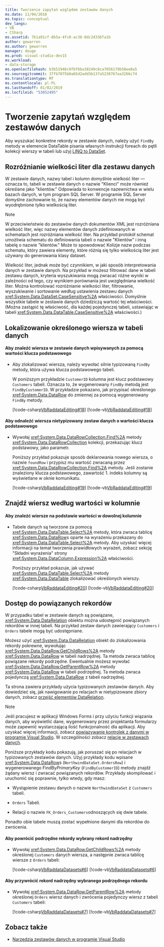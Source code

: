 ```yaml
---
title: Tworzenie zapytań względem zestawów danych
ms.date: 11/04/2016
ms.topic: conceptual
dev_langs:
- VB
- CSharp
ms.assetid: 7b1a91cf-8b5a-4fc0-ac36-0dc2d336fa1b
author: gewarren
ms.author: gewarren
manager: douge
ms.prod: visual-studio-dev15
ms.workload:
- data-storage
ms.openlocfilehash: b3b51946c9fbf6ba38249c8ca7056179b58ee8a5
ms.sourcegitcommit: 37fb7075b0a65d2add3b137a5230767aa3266c74
ms.translationtype: MT
ms.contentlocale: pl-PL
ms.lasthandoff: 01/02/2019
ms.locfileid: "53852495"
---
```

# <a name="query-datasets"></a>Tworzenie zapytań względem zestawów danych
Aby wyszukać konkretne rekordy w zestawie danych, należy użyć `FindBy` metody w elemencie DataTable pisania własnych instrukcji foreach do pętli kolekcji wierszy w tabeli lub użyj [LINQ to DataSet](/dotnet/framework/data/adonet/linq-to-dataset).

## <a name="dataset-case-sensitivity"></a>Rozróżnianie wielkości liter dla zestawu danych
W zestawie danych, nazwy tabel i kolumn domyślnie wielkość liter — oznacza to, tabeli w zestawie danych o nazwie "Klienci" może również określane jako "klientów." Odpowiada to konwencje nazewnictwa w wielu bazach danych, w tym program SQL Server. W programie SQL Server domyślne zachowanie to, że nazwy elementów danych nie mogą być wyodrębnione tylko wielkością liter.

> [!NOTE]
>  W przeciwieństwie do zestawów danych dokumentów XML jest rozróżniana wielkość liter, więc nazwy elementów danych zdefiniowanych w schematach jest rozróżniana wielkość liter. Na przykład protokół schemat umożliwia schematu do definiowania tabeli o nazwie "Klientów" i inną tabelę o nazwie "klientów." Może to spowodować Kolizje nazw podczas schematu, który zawiera elementy, które różnią się tylko wielkością liter jest używany do generowania klasy dataset.

Wielkość liter, jednak może być czynnikiem, w jaki sposób interpretowania danych w zestawie danych. Na przykład w możesz filtrować dane w tabeli zestawu danych, kryteria wyszukiwania mogą zwracać różne wyniki w zależności od tego, czy wynikiem porównania jest uwzględniana wielkość liter. Można kontrolować rozróżnianie wielkości liter, filtrowanie, wyszukiwanie i sortowanie według ustawienia zestawu danych <xref:System.Data.DataSet.CaseSensitive%2A> właściwości. Domyślnie wszystkie tabele w zestawie danych dziedziczą wartość tej właściwości. (Można zastąpić tę właściwość, dla każdej pojedynczej tabeli, ustawiając w tabeli <xref:System.Data.DataTable.CaseSensitive%2A> właściwości.)

## <a name="locate-a-specific-row-in-a-data-table"></a>Lokalizowanie określonego wiersza w tabeli danych

#### <a name="to-find-a-row-in-a-typed-dataset-with-a-primary-key-value"></a>Aby znaleźć wiersza w zestawie danych wpisywanych za pomocą wartości klucza podstawowego

-   Aby zlokalizować wiersza, należy wywołać silnie typizowaną `FindBy` metody, która używa klucza podstawowego tabeli.

     W poniższym przykładzie `CustomerID` kolumna jest klucz podstawowy `Customers` tabeli. Oznacza to, że wygenerowany `FindBy` metodą jest `FindByCustomerID`. W przykładzie pokazano, jak przypisać określonego <xref:System.Data.DataRow> do zmiennej za pomocą wygenerowany `FindBy` metody.

     [!code-csharp[VbRaddataEditing#18](../data-tools/codesnippet/CSharp/query-datasets_1.cs)]
     [!code-vb[VbRaddataEditing#18](../data-tools/codesnippet/VisualBasic/query-datasets_1.vb)]

#### <a name="to-find-a-row-in-an-untyped-dataset-with-a-primary-key-value"></a>Aby odnaleźć wiersza nietypizowany zestaw danych o wartości klucza podstawowego

-   Wywołaj <xref:System.Data.DataRowCollection.Find%2A> metody <xref:System.Data.DataRowCollection> kolekcji, przekazując klucz podstawowy, jako parametr.

     Poniższy przykład pokazuje sposób deklarowania nowego wiersza, o nazwie `foundRow` i przypisz mu wartość zwracaną przez <xref:System.Data.DataRowCollection.Find%2A> metody. Jeśli zostanie znaleziony klucza podstawowego, zawartość 1. indeks kolumny są wyświetlane w oknie komunikatu.

     [!code-csharp[VbRaddataEditing#19](../data-tools/codesnippet/CSharp/query-datasets_2.cs)]
     [!code-vb[VbRaddataEditing#19](../data-tools/codesnippet/VisualBasic/query-datasets_2.vb)]

## <a name="find-rows-by-column-values"></a>Znajdź wiersz według wartości w kolumnie

#### <a name="to-find-rows-based-on-the-values-in-any-column"></a>Aby znaleźć wiersze na podstawie wartości w dowolnej kolumnie

-   Tabele danych są tworzone za pomocą <xref:System.Data.DataTable.Select%2A> metody, która zwraca tablicę <xref:System.Data.DataRow>s oparte na wyrażeniu przekazany do <xref:System.Data.DataTable.Select%2A> metody. Aby uzyskać więcej informacji na temat tworzenia prawidłowych wyrażeń, zobacz sekcję "Składni wyrażenia" strony <xref:System.Data.DataColumn.Expression%2A> właściwości.

     Poniższy przykład pokazuje, jak używać <xref:System.Data.DataTable.Select%2A> metody <xref:System.Data.DataTable> zlokalizować określonych wierszy.

     [!code-csharp[VbRaddataEditing#20](../data-tools/codesnippet/CSharp/query-datasets_3.cs)]
     [!code-vb[VbRaddataEditing#20](../data-tools/codesnippet/VisualBasic/query-datasets_3.vb)]

## <a name="access-related-records"></a>Dostęp do powiązanych rekordów
W przypadku tabel w zestawie danych są powiązane, <xref:System.Data.DataRelation> obiektu można udostępnić powiązanych rekordów w innej tabeli. Na przykład zestaw danych zawierający `Customers` i `Orders` tabele mogą być udostępniane.

Możesz użyć <xref:System.Data.DataRelation> obiekt do zlokalizowania rekordy pokrewne, wywołując <xref:System.Data.DataRow.GetChildRows%2A> metody <xref:System.Data.DataRow> w tabeli nadrzędnej. Ta metoda zwraca tablicę powiązane rekordy podrzędne. Ewentualnie możesz wywołać <xref:System.Data.DataRow.GetParentRow%2A> metody <xref:System.Data.DataRow> w tabeli podrzędnej. Ta metoda zwraca pojedynczą <xref:System.Data.DataRow> z tabeli nadrzędnej.

Ta strona zawiera przykłady użycia typizowanych zestawów danych. Aby dowiedzieć się, jak nawigowanie po relacjach w nietypizowane zbiory danych, zobacz [przejść elementów DataRelation](/dotnet/framework/data/adonet/dataset-datatable-dataview/navigating-datarelations).

> [!NOTE]
>  Jeśli pracujesz w aplikacji Windows Forms i przy użyciu funkcji wiązania danych, aby wyświetlić dane, wygenerowany przez projektanta formularzy może zapewnić wystarczającą ilość funkcjonalność dla aplikacji. Aby uzyskać więcej informacji, zobacz [powiązywanie kontrolek z danymi w programie Visual Studio](../data-tools/bind-controls-to-data-in-visual-studio.md). W szczególności zobacz [relacje w zestawach danych](relationships-in-datasets.md).

Poniższe przykłady kodu pokazują, jak poruszać się po relacjach w typizowanych zestawów danych. Użyj przykłady kodu wpisane <xref:System.Data.DataRow>s (`NorthwindDataSet.OrdersRow`) i wygenerowanego FindBy*PrimaryKey* (`FindByCustomerID`) metody znajdź żądany wiersz i zwracać powiązanych rekordów. Przykłady skompilować i uruchomić się poprawnie, tylko wtedy, gdy masz:

-   Wystąpienie zestawu danych o nazwie `NorthwindDataSet` z `Customers` tabeli.

-   `Orders` Tabeli.

-   Relacji o nazwie `FK_Orders_Customers`odnoszących się dwie tabele.

Ponadto obie tabele muszą zostać wypełnione danymi dla rekordów do zwrócenia.

#### <a name="to-return-the-child-records-of-a-selected-parent-record"></a>Aby powrócić podrzędne rekordy wybrany rekord nadrzędny

-   Wywołaj <xref:System.Data.DataRow.GetChildRows%2A> metody określonej `Customers` danych wiersza, a następnie zwraca tablicę wiersze z `Orders` tabeli:

     [!code-csharp[VbRaddataDatasets#6](../data-tools/codesnippet/CSharp/query-datasets_4.cs)]
     [!code-vb[VbRaddataDatasets#6](../data-tools/codesnippet/VisualBasic/query-datasets_4.vb)]

#### <a name="to-return-the-parent-record-of-a-selected-child-record"></a>Aby przywrócić rekord nadrzędny wybranego podrzędnego rekordu

-   Wywołaj <xref:System.Data.DataRow.GetParentRow%2A> metody określonej `Orders` wiersz danych i zwrócenia pojedynczy wiersz z tabeli `Customers` tabeli:

     [!code-csharp[VbRaddataDatasets#7](../data-tools/codesnippet/CSharp/query-datasets_5.cs)]
     [!code-vb[VbRaddataDatasets#7](../data-tools/codesnippet/VisualBasic/query-datasets_5.vb)]

## <a name="see-also"></a>Zobacz także

- [Narzędzia zestawów danych w programie Visual Studio](../data-tools/dataset-tools-in-visual-studio.md)